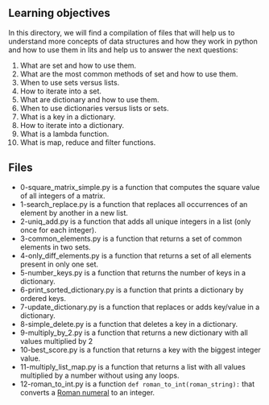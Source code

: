 ## Learning objectives

In this directory, we will find a compilation of files that will help us to understand more concepts of data structures and how they work in python and how to use them in lits and help us to answer the next questions:

 1.   What are set and how to use them.
 2.   What are the most common methods of set and how to use them.
 3.   When to use sets versus lists.
 4.   How to iterate into a set.
 5.   What are dictionary and how to use them.
 6.   When to use dictionaries versus lists or sets.
 7.   What is a key in a dictionary.
 8.   How to iterate into a dictionary.
 9.   What is a lambda function.
 10. What is map, reduce and filter functions.
## Files

 - 0-square_matrix_simple.py is a function that computes the square value of all integers of a matrix.
 - 1-search_replace.py is a function that replaces all occurrences of an element by another in a new list.
 - 2-uniq_add.py is a function that adds all unique integers in a list (only once for each integer).
 - 3-common_elements.py is a function that returns a set of common elements in two sets.
 - 4-only_diff_elements.py is a function that returns a set of all elements present in only one set.
 - 5-number_keys.py is a function that returns the number of keys in a dictionary.
 - 6-print_sorted_dictionary.py is a function that prints a dictionary by ordered keys.
 - 7-update_dictionary.py is a function that replaces or adds key/value in a dictionary.
 - 8-simple_delete.py is a function that deletes a key in a dictionary.
 - 9-multiply_by_2.py is a function that returns a new dictionary with all values multiplied by 2
 - 10-best_score.py is a function that returns a key with the biggest integer value.
 - 11-multiply_list_map.py is a function that returns a list with all values multiplied by a number without using any loops.
 - 12-roman_to_int.py is a function `def roman_to_int(roman_string):` that converts a [Roman numeral](https://intranet.hbtn.io/rltoken/g7UKrGGWwbRJRkdB3tFThg "Roman numeral") to an integer.